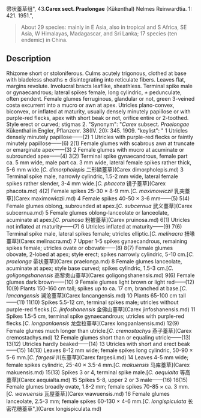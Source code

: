 帚状薹草组",
43.**Carex sect. Praelongae** (Kükenthal) Nelmes Reinwardtia. 1: 421. 1951.",

> About 29 species: mainly in E Asia, also in tropical and S Africa, SE Asia, W Himalayas, Madagascar, and Sri Lanka; 17 species (ten endemic) in China.

## Description
Rhizome short or stoloniferous. Culms acutely trigonous, clothed at base with bladeless sheaths ± disintegrating into reticulate fibers. Leaves flat, margins revolute. Involucral bracts leaflike, sheathless. Terminal spike male or gynaecandrous; lateral spikes female, long cylindric, ± pedunculate, often pendent. Female glumes ferruginous, glandular or not, green 3-veined costa excurrent into a mucro or awn at apex. Utricles plano-convex, biconvex, or inflated at maturity, usually densely minutely papillose or with purple-red flecks, apex with short beak or not, orifice entire or 2-toothed. Style erect or curved; stigmas 2.
  "Synonym": "*Carex* subsect. *Praelongae* Kükenthal in Engler, Pflanzenr. 38(IV. 20): 345. 1909.
  "keylist": "
1 Utricles densely minutely papillose——(2)
1 Utricles with purple-red flecks or faintly minutely papillose——(6)
2(1) Female glumes with scabrous awn at truncate or emarginate apex——(3)
2 Female glumes with mucro at acuminate or subrounded apex——(4)
3(2) Terminal spike gynaecandrous, female part ca. 5 mm wide, male part ca. 3 mm wide, lateral female spikes rather thick, 5-6 mm wide.[*C. dimorpholepis* 二形鳞薹草](Carex dimorpholepis.md)
3 Terminal spike male, narrowly cylindric, 1.5-2 mm wide, lateral female spikes rather slender, 3-4 mm wide.[*C. phacota* 镜子薹草](Carex phacota.md)
4(2) Female spikes 25-30 × 8-9 mm.[*C. maximowiczii* 乳突薹草](Carex maximowiczii.md)
4 Female spikes 40-50 × 3-6 mm——(5)
5(4) Female glumes oblong, subrounded at apex.[*C. subcernua* 武义薹草](Carex subcernua.md)
5 Female glumes oblong-lanceolate or lanceolate, acuminate at apex.[*C. pruinosa* 粉被薹草](Carex pruinosa.md)
6(1) Utricles not inflated at maturity——(7)
6 Utricles inflated at maturity——(9)
7(6) Terminal spike male, lateral spikes female; utricles elliptic.[*C. melinacra* 扭喙薹草](Carex melinacra.md)
7 Upper 1-5 spikes gynaecandrous, remaining spikes female; utricles ovate or obovate——(8)
8(7) Female glumes obovate, 2-lobed at apex; style erect; spikes narrowly cylindric, 5-10 cm.[*C. praelonga* 帚状薹草](Carex praelonga.md)
8 Female glumes lanceolate, acuminate at apex; style base curved; spikes cylindric, 1.5-3 cm.[*C. goligongshanensis* 高黎贡山薹草](Carex goligongshanensis.md)
9(6) Female glumes dark brown——(10)
9 Female glumes light brown or light red——(12)
10(9) Plants 150-160 cm tall; spikes up to ca. 17 cm, branched at base.[*C. lancangensis* 澜沧薹草](Carex lancangensis.md)
10 Plants 65-100 cm tall——(11)
11(10) Spikes 5.5-12 cm, terminal spikes male; utricles without purple-red flecks.[*C. jinfoshanensis* 金佛山薹草](Carex jinfoshanensis.md)
11 Spikes 1.5-5 cm, terminal spike gynaecandrous; utricles with purple-red flecks.[*C. longpanlaensis* 龙盘拉薹草](Carex longpanlaensis.md)
12(9) Female glumes much longer than utricle.[*C. cremostachys* 燕子薹草](Carex cremostachys.md)
12 Female glumes short than or equaling utricle——(13)
13(12) Utricles hardly beaked——(14)
13 Utricles with short and erect beak——(15)
14(13) Leaves 8-12 mm wide; female spikes long cylindric, 50-90 × 5-6 mm.[*C. fargesii* 川东薹草](Carex fargesii.md)
14 Leaves 4-5 mm wide; female spikes cylindric, 25-40 × 3.5-4 mm.[*C. makuensis* 马库薹草](Carex makuensis.md)
15(13) Spikes 3 or 4, terminal spike male.[*C. aequialta* 等高薹草](Carex aequialta.md)
15 Spikes 5-8, upper 2 or 3 male——(16)
16(15) Female glumes broadly ovate, 1.8-2 mm; female spikes 70-85 × ca. 3 mm.[*C. wawuensis* 瓦屋薹草](Carex wawuensis.md)
16 Female glumes lanceolate, 2.5-3 mm; female spikes 60-130 × 4-6 mm.[*C. longispiculata* 长密花穗薹草",](Carex longispiculata.md)

